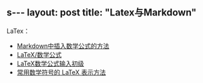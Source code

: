 s---
layout: post
title: "Latex与Markdown"
---

<script type="text/javascript" src="http://cdn.mathjax.org/mathjax/latest/MathJax.js?config=default"></script>


LaTex：

- [Markdown中插入数学公式的方法](http://blog.csdn.net/xiahouzuoxin/article/details/26478179)
- [LaTeX/数学公式](http://zh.wikibooks.org/zh-cn/LaTeX/%E6%95%B0%E5%AD%A6%E5%85%AC%E5%BC%8F)
- [LaTeX数学公式输入初级](http://blog.sina.com.cn/s/blog_5e16f1770100fs38.html)
- [常用数学符号的 LaTeX 表示方法](http://www.mohu.org/info/symbols/symbols.htm)
